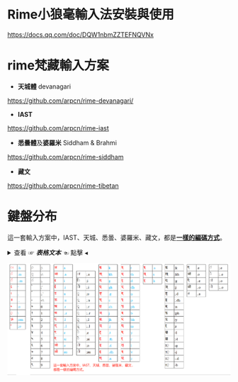# **Rime小狼毫輸入法安裝與使用**

https://docs.qq.com/doc/DQW1nbmZZTEFNQVNx

# **rime梵藏輸入方案**

- **天城體** devanagari

https://github.com/arpcn/rime-devanagari/

- **IAST**

https://github.com/arpcn/rime-iast

- **悉曇體**及**婆羅米** Siddham & Brahmi

https://github.com/arpcn/rime-siddham

- **藏文**

https://github.com/arpcn/rime-tibetan

# **鍵盤分布**

這一套輸入方案中，IAST、天城、悉曇、婆羅米、藏文，都是[**一樣的編碼方式**](#)。

<details>

<summary>查看 ☞ <b><i>表格文本</i></b> ☜ 點擊 ◂ </summary>

|क्|k|त्|t|श्|z|अ|a|||़|;\ |क़्|;k|ऍ|.e|
|-|-|-|-|-|-|-|-|-|-|-|-|-|-|-|-|
|ख्|kh|थ्|th|ष्|.s|आ|.a|ा|;.a|॒|-\ |ख़्|;kh|ऑ|.o|
|ग्|g|द्|d|स्|s|इ|i|ि|;i|॑|;,|ग़्|;g|ऎ|..e|
|घ्|gh|ध्|dh|ह्|h|ई|.i|ी|;.i|  ॓|;`|ज़्|;j|ऒ|..o|
|ङ्|.g|न्|n|ः|.h|उ|u|ु|;u|  ॔|;.`|ड़्|;.d|ॲ|..a|
|च्|c|प्|p|ं|.m|ऊ|.u|ू|;.u|-|-\\\ |ढ़्|;.dh|ॅ|;.e|
|छ्|ch|फ्|ph|ँ|..m|ऋ|.r|ृ|;.r|०|0|ऩ्|;n|ॆ|;..e|
|ज्|j|ब्|b|ऽ|'|ॠ|..r|ॄ|;..r|१|1|फ़्|;ph|ॉ|;.o|
|झ्|jh|भ्|bh|।|,|ऌ|.l|ॢ|;.l|२|2|य़्|;y|ॊ|;..o|
|ञ्|.j|म्|m|॥|.,|ॡ|..l|ॣ|;..l|३|3|ऱ्|;r|||
|ट्|.t|||॰|;o|ए|e|े|;e|४|4|ळ्|-l|||
|ठ्|.th|य्|y|्|\\ |ऐ|ai|ै|;ai|५|5|ऴ्|;-l|||
|ड्|.d|र्|r|º|;;o|ओ|o|ो|;o|६|6|ॻ्|-g|||
|ढ्|.dh|ल्|l|||औ|au|ौ|;au|७|7|ॼ्|-j|||
|ण्|.n|व्|v|||ॐ|;om|||८|8|ॾ्|-.d|||
|||||||||||९|9|ॿ्|-b|||

</details>

![鍵盤](https://github.com/arpcn/rime-devanagari/blob/master/鍵盤.png)

